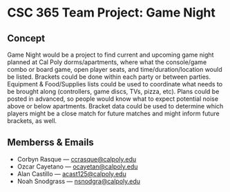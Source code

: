 # CSC 365 Team Project: Game Night

## Concept

Game Night would be a project to find current and upcoming game night planned at Cal Poly dorms/apartments, where what the console/game combo or board game, open player seats, and time/duration/location would be listed. Brackets could be done within each party or between parties. Equipment & Food/Supplies lists could be used to coordinate what needs to be brought along (controllers, game discs, TVs, pizza, etc). Plans could be posted in advanced, so people would know what to expect potential noise above or below apartments. Bracket data could be used to determine which players might be a close match for future matches and might inform future brackets, as well. 

## Memberss & Emails
* Corbyn Rasque — ccrasque@calpoly.edu
* Ozcar Cayetano — ocayetan@calpoly.edu
* Alan Castillo — acast125@calpoly.edu
* Noah Snodgrass — nsnodgra@calpoly.edu
